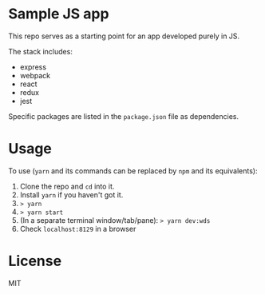 # Sample JS app

This repo serves as a starting point for an app developed purely in JS.

The stack includes:

- express
- webpack
- react
- redux
- jest

Specific packages are listed in the `package.json` file as dependencies.

# Usage

To use (`yarn` and its commands can be replaced by `npm` and its equivalents):
1. Clone the repo and `cd` into it.
2. Install `yarn` if you haven't got it.
3. `> yarn`
4. `> yarn start`
5. (In a separate terminal window/tab/pane): `> yarn dev:wds`
6. Check `localhost:8129` in a browser 

# License

MIT
